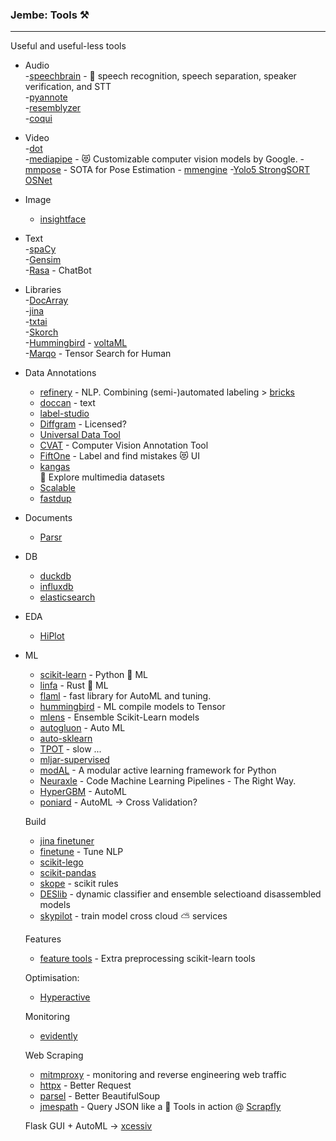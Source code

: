 ### Jembe: Tools ⚒️ 
___
Useful and useful-less tools
- Audio <br>
 -[speechbrain](https://github.com/speechbrain/speechbrain) - 🤗 speech recognition, speech separation, speaker verification, and STT<br>
 -[pyannote](https://github.com/pyannote/pyannote-audio) <br>
 -[resemblyzer](https://github.com/resemble-ai/Resemblyzer) <br>
 -[coqui](https://github.com/coqui-ai/TTS) <br>

- Video <br>
 -[dot](https://github.com/sensity-ai/dot) <br>
 -[mediapipe](https://github.com/google/mediapipe) - 😻 Customizable computer vision models by Google.
 -[mmpose](https://github.com/open-mmlab/mmpose) - SOTA for Pose Estimation - [mmengine](https://github.com/open-mmlab/mmengine)
 -[Yolo5 StrongSORT OSNet](https://github.com/mikel-brostrom/Yolov5_StrongSORT_OSNet)

- Image
  - [insightface](https://github.com/deepinsight/insightface)

- Text <br>
  -[spaCy](https://github.com/explosion/spaCy) <br>
  -[Gensim](https://github.com/RaRe-Technologies/gensim) <br>
  -[Rasa](https://github.com/RasaHQ/rasa) - ChatBot

- Libraries <br>
  -[DocArray](https://github.com/jina-ai/docarray) <br>
  -[jina](https://github.com/jina-ai/jina)  <br>
  -[txtai](https://github.com/neuml/txtai) <br>
  -[Skorch](https://github.com/skorch-dev/skorch) <br>
  -[Hummingbird](https://github.com/microsoft/hummingbird) - [voltaML](https://github.com/VoltaML/voltaML) <br>
  -[Marqo](https://github.com/marqo-ai/marqo) - Tensor Search for Human <br>

- Data Annotations <br>
  - [refinery](https://github.com/code-kern-ai/refinery) - NLP. Combining (semi-)automated labeling > [bricks](https://github.com/code-kern-ai/bricks)
  - [doccan](https://github.com/doccano/doccano) - text <br>
  - [label-studio](https://github.com/heartexlabs/label-studio) <br>
  - [Diffgram](https://github.com/diffgram/diffgram) - Licensed? <br>
  - [Universal Data Tool](https://github.com/UniversalDataTool/universal-data-tool) <br> 
  - [CVAT](https://github.com/openvinotoolkit/cvat) - Computer Vision Annotation Tool <br>
  - [FiftOne](https://github.com/voxel51/fiftyone) - Label and find mistakes 😻 UI <br>
  - [kangas](https://github.com/comet-ml/kangas) <br> 🦘 Explore multimedia datasets 
  - [Scalable](https://github.com/scalabel/scalabel) <br>
  - [fastdup](https://github.com/visualdatabase/fastdup)
 
- Documents
   - [Parsr](https://github.com/axa-group/Parsr)

- DB
  - [duckdb](https://duckdb.org/)
  - [influxdb](https://github.com/influxdata/influxdb)
  - [elasticsearch](https://github.com/elastic/elasticsearch)

- EDA
  - [HiPlot](https://facebookresearch.github.io/hiplot)

- ML
  - [scikit-learn](https://github.com/scikit-learn/scikit-learn) - Python 🐍 ML
  - [linfa](https://github.com/rust-ml/linfa) - Rust 🦀 ML
  - [flaml](https://github.com/microsoft/FLAML) - fast library for AutoML and tuning.
  - [hummingbird](https://github.com/microsoft/hummingbird) - ML compile models to Tensor
  - [mlens](https://github.com/flennerhag/mlens) - Ensemble Scikit-Learn models
  - [autogluon](https://github.com/autogluon/autogluon) - Auto ML
  - [auto-sklearn](https://github.com/automl/auto-sklearn)
  - [TPOT](https://github.com/EpistasisLab/tpot) - slow ...
  - [mljar-supervised](https://github.com/mljar/mljar-supervised)
  - [modAL](https://github.com/modAL-python/modAL) - A modular active learning framework for Python
  - [Neuraxle](https://github.com/Neuraxio/Neuraxle) - Code Machine Learning Pipelines - The Right Way.
  - [HyperGBM](https://github.com/DataCanvasIO/HyperGBM) - AutoML
  - [poniard](https://github.com/rxavier/poniard) - AutoML -> Cross Validation?


  Build
  - [jina finetuner](https://github.com/jina-ai/finetuner)
  - [finetune](https://github.com/IndicoDataSolutions/finetune) - Tune NLP
  - [scikit-lego](https://github.com/koaning/scikit-lego)
  - [scikit-pandas](https://github.com/scikit-learn-contrib/sklearn-pandas)
  - [skope](https://github.com/scikit-learn-contrib/skope-rules) - scikit rules
  - [DESlib](https://github.com/scikit-learn-contrib/DESlib) - dynamic classifier and ensemble selectioand disassembled models
  - [skypilot](https://github.com/skypilot-org/skypilot?) - train model cross cloud ⛅️ services 
 
  Features

  - [feature tools](https://feature-engine.readthedocs.io/en/latest/index.html) - Extra preprocessing scikit-learn tools

  Optimisation:
     - [Hyperactive](https://github.com/SimonBlanke/Hyperactive)

  Monitoring
     - [evidently](https://github.com/evidentlyai/evidently)
  
  Web Scraping 
     - [mitmproxy](https://mitmproxy.org/) - monitoring and reverse engineering web traffic 
     - [httpx](https://github.com/projectdiscovery/httpx) - Better Request
     - [parsel](https://github.com/scrapy/parsel) - Better BeautifulSoup
     - [jmespath](https://github.com/jmespath/jmespath.py) - Query JSON like a 🥷
  Tools in action @ [Scrapfly](https://scrapfly.io/blog/parse-json-jmespath-python/)
  

  Flask GUI + AutoML -> [xcessiv](https://github.com/reiinakano/xcessiv)
  
